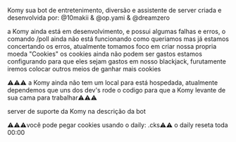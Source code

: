 Komy sua bot de entretenimento, diversão e assistente de server 
criada e desenvolvida por: @10makii & @op.yami & @dreamzero

a Komy ainda está em desenvolvimento, e possui algumas falhas e erros, o comando /poll ainda não está funcionando como queriamos mas 
já estamos concertando os erros, atualmente tomamos foco em criar nossa propria moeda "Cookies" os cookies ainda não podem ser gastos
estamos configurando para que eles sejam gastos em nosso blackjack, furutamente iremos colocar outros meios de ganhar mais cookies

⚠️⚠️⚠️ a Komy ainda não tem um local para está hospedada, atualmente dependemos que uns dos dev's rode o codigo para que a Komy levante
de sua cama para trabalhar⚠️⚠️⚠️

server de suporte da Komy na descrição da bot

⚠️⚠️⚠️você pode pegar cookies usando o daily: .cks⚠️⚠️
o daily reseta toda 00:00

